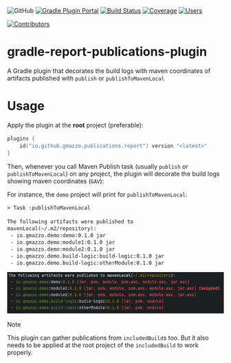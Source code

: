 ![GitHub](https://img.shields.io/github/license/gmazzo/gradle-report-publications-plugin)
[![Gradle Plugin Portal](https://img.shields.io/gradle-plugin-portal/v/io.github.gmazzo.publications.report)](https://plugins.gradle.org/plugin/io.github.gmazzo.publications.report)
[![Build Status](https://github.com/gmazzo/gradle-report-publications-plugin/actions/workflows/build.yaml/badge.svg)](https://github.com/gmazzo/gradle-report-publications-plugin/actions/workflows/build.yaml)
[![Coverage](https://codecov.io/gh/gmazzo/gradle-report-publications-plugin/branch/main/graph/badge.svg?token=D5cDiPWvcS)](https://codecov.io/gh/gmazzo/gradle-report-publications-plugin)
[![Users](https://img.shields.io/badge/users_by-Sourcegraph-purple)](https://sourcegraph.com/search?q=content:io.github.gmazzo.publications.report+-repo:github.com/gmazzo/gradle-report-publications-plugin)

[![Contributors](https://contrib.rocks/image?repo=gmazzo/gradle-report-publications-plugin)](https://github.com/gmazzo/gradle-report-publications-plugin/graphs/contributors)

# gradle-report-publications-plugin

A Gradle plugin that decorates the build logs with maven coordinates of artifacts published with `publish` or
`publishToMavenLocal`

# Usage

Apply the plugin at the **root** project (preferable):

```kotlin
plugins {
    id("io.github.gmazzo.publications.report") version "<latest>"
}
```

Then, whenever you call Maven Publish task (usually `publish` or `publishToMavenLocal`) on any project, the plugin will
decorate the build logs showing maven coordinates (`GAV`):

For instance, the `demo` project will print for `publishToMavenLocal`:

```
> Task :publishToMavenLocal

The following artifacts were published to mavenLocal(~/.m2/repository):
 - io.gmazzo.demo:demo:0.1.0 jar
 - io.gmazzo.demo:module1:0.1.0 jar
 - io.gmazzo.demo:module2:0.1.0 jar
 - io.gmazzo.demo.build-logic:build-logic:0.1.0 jar
 - io.gmazzo.demo.build-logic:otherModule:0.1.0 jar
```

![`./gradlew publishToMavenLocal` output example](README-example-output.png)
> [!NOTE]
> This plugin can gather publications from `includedBuild`s too.
> But it also needs to be applied at the root project of the `includedBuild` to work properly.
